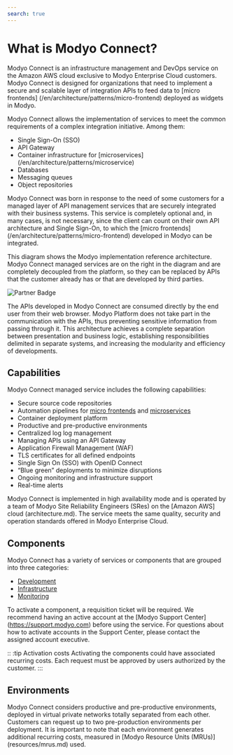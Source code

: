```yaml
---
search: true
---
```

# What is Modyo Connect?

Modyo Connect is an infrastructure management and DevOps service on the Amazon AWS cloud exclusive to Modyo Enterprise Cloud customers. Modyo Connect is designed for organizations that need to implement a secure and scalable layer of integration APIs to feed data to [micro frontends] (/en/architecture/patterns/micro-frontend) deployed as widgets in Modyo.

Modyo Connect allows the implementation of services to meet the common requirements of a complex integration initiative. Among them:

 - Single Sign-On (SSO)
 - API Gateway
- Container infrastructure for [microservices] (/en/architecture/patterns/microservice)
- Databases
- Messaging queues
- Object repositories


Modyo Connect was born in response to the need of some customers for a managed layer of API management services that are securely integrated with their business systems. This service is completely optional and, in many cases, is not necessary, since the client can count on their own API architecture and Single Sign-On, to which the [micro frontends] (/en/architecture/patterns/micro-frontend) developed in Modyo can be integrated.

This diagram shows the Modyo implementation reference architecture. Modyo Connect managed services are on the right in the diagram and are completely decoupled from the platform, so they can be replaced by APIs that the customer already has or that are developed by third parties.

<img src="/assets/img/infrastructure/reference_architecture.png" alt="Partner Badge" />

The APIs developed in Modyo Connect are consumed directly by the end user from their web browser. Modyo Platform does not take part in the communication with the APIs, thus preventing sensitive information from passing through it. This architecture achieves a complete separation between presentation and business logic, establishing responsibilities delimited in separate systems, and increasing the modularity and efficiency of developments.


## Capabilities

Modyo Connect managed service includes the following capabilities:

- Secure source code repositories
- Automation pipelines for [micro frontends](/en/architecture/patterns/micro-frontend) and [microservices](/en/architecture/patterns/microservice)
- Container deployment platform
- Productive and pre-productive environments
- Centralized log log management
- Managing APIs using an API Gateway
- Application Firewall Management (WAF)
- TLS certificates for all defined endpoints
- Single Sign On (SSO) with OpenID Connect
- “Blue green” deployments to minimize disruptions
- Ongoing monitoring and infrastructure support
- Real-time alerts

Modyo Connect is implemented in high availability mode and is operated by a team of Modyo Site Reliability Engineers (SRes) on the [Amazon AWS] cloud (architecture.md). The service meets the same quality, security and operation standards offered in Modyo Enterprise Cloud.

## Components

Modyo Connect has a variety of services or components that are grouped into three categories:

- [Development](components/development.md)
- [Infrastructure](components/infrastructure.md)
- [Monitoring](components/monitoring.md)

To activate a component, a requisition ticket will be required. We recommend having an active account at the [Modyo Support Center] (https://support.modyo.com) before using the service. For questions about how to activate accounts in the Support Center, please contact the assigned account executive.

:: :tip Activation costs
Activating the components could have associated recurring costs. Each request must be approved by users authorized by the customer.
:::

## Environments

Modyo Connect considers productive and pre-productive environments, deployed in virtual private networks totally separated from each other. Customers can request up to two pre-production environments per deployment. It is important to note that each environment generates additional recurring costs, measured in [Modyo Resource Units (MRUs)] (resources/mrus.md) used.